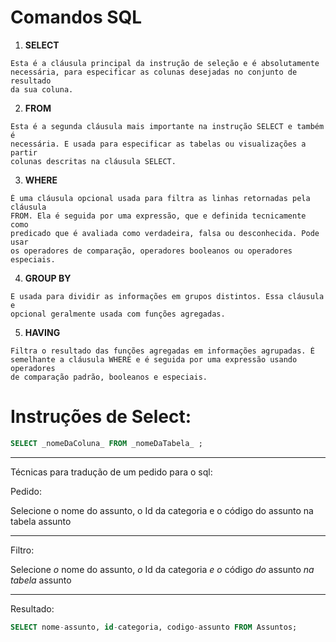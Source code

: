 # Comandos SQL


  1. **SELECT**
    
    Esta é a cláusula principal da instrução de seleção e é absolutamente
    necessária, para especificar as colunas desejadas no conjunto de resultado
    da sua coluna. 

  2. **FROM** 

    Esta é a segunda cláusula mais importante na instrução SELECT e também é
    necessária. E usada para especificar as tabelas ou visualizações a partir
    colunas descritas na cláusula SELECT. 

  3. **WHERE** 
    
    É uma cláusula opcional usada para filtra as linhas retornadas pela cláusula
    FROM. Ela é seguida por uma expressão, que e definida tecnicamente como
    predicado que é avaliada como verdadeira, falsa ou desconhecida. Pode usar
    os operadores de comparação, operadores booleanos ou operadores especiais. 

  4. **GROUP BY**
    
    E usada para dividir as informações em grupos distintos. Essa cláusula e
    opcional geralmente usada com funções agregadas. 

  5. **HAVING** 

    Filtra o resultado das funções agregadas em informações agrupadas. É
    semelhante a cláusula WHERE e é seguida por uma expressão usando operadores
    de comparação padrão, booleanos e especiais. 

# Instruções de Select:

  ```sql
  SELECT _nomeDaColuna_ FROM _nomeDaTabela_ ;
  ````
  ---

  Técnicas para tradução de um pedido para o sql:

  Pedido: 
  
  Selecione o nome do assunto, o Id da categoria e o código do assunto na tabela
  assunto 

  ---

  Filtro: 

  Selecione _o_ nome do assunto, _o_ Id da categoria _e o_ código _do_ assunto _na tabela_
  assunto 

  ---

  Resultado: 

  ```sql
  SELECT nome-assunto, id-categoria, codigo-assunto FROM Assuntos; 
  ```
  


